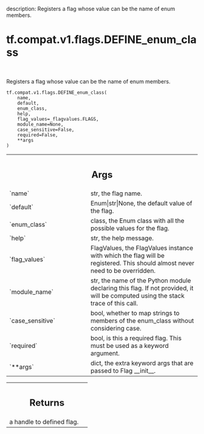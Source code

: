 description: Registers a flag whose value can be the name of enum members.

<div itemscope itemtype="http://developers.google.com/ReferenceObject">
<meta itemprop="name" content="tf.compat.v1.flags.DEFINE_enum_class" />
<meta itemprop="path" content="Stable" />
</div>

# tf.compat.v1.flags.DEFINE_enum_class

<!-- Insert buttons and diff -->

<table class="tfo-notebook-buttons tfo-api nocontent" align="left">

</table>



Registers a flag whose value can be the name of enum members.

<pre class="devsite-click-to-copy prettyprint lang-py tfo-signature-link">
<code>tf.compat.v1.flags.DEFINE_enum_class(
    name,
    default,
    enum_class,
    help,
    flag_values=_flagvalues.FLAGS,
    module_name=None,
    case_sensitive=False,
    required=False,
    **args
)
</code></pre>



<!-- Placeholder for "Used in" -->


<!-- Tabular view -->
 <table class="responsive fixed orange">
<colgroup><col width="214px"><col></colgroup>
<tr><th colspan="2"><h2 class="add-link">Args</h2></th></tr>

<tr>
<td>
`name`
</td>
<td>
str, the flag name.
</td>
</tr><tr>
<td>
`default`
</td>
<td>
Enum|str|None, the default value of the flag.
</td>
</tr><tr>
<td>
`enum_class`
</td>
<td>
class, the Enum class with all the possible values for the flag.
</td>
</tr><tr>
<td>
`help`
</td>
<td>
str, the help message.
</td>
</tr><tr>
<td>
`flag_values`
</td>
<td>
FlagValues, the FlagValues instance with which the flag will be
registered. This should almost never need to be overridden.
</td>
</tr><tr>
<td>
`module_name`
</td>
<td>
str, the name of the Python module declaring this flag. If not
provided, it will be computed using the stack trace of this call.
</td>
</tr><tr>
<td>
`case_sensitive`
</td>
<td>
bool, whether to map strings to members of the enum_class
without considering case.
</td>
</tr><tr>
<td>
`required`
</td>
<td>
bool, is this a required flag. This must be used as a keyword
argument.
</td>
</tr><tr>
<td>
`**args`
</td>
<td>
dict, the extra keyword args that are passed to Flag __init__.
</td>
</tr>
</table>



<!-- Tabular view -->
 <table class="responsive fixed orange">
<colgroup><col width="214px"><col></colgroup>
<tr><th colspan="2"><h2 class="add-link">Returns</h2></th></tr>
<tr class="alt">
<td colspan="2">
a handle to defined flag.
</td>
</tr>

</table>

